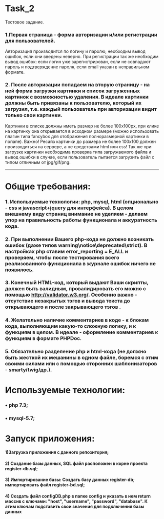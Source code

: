 # Task_2
Тестовое задание. 
### 1.Первая страница - форма авторизации и/или регистрации для пользователей. 
Авторизация производится по логину и паролю, необходим вывод ошибок, если они введены неверно.
При регистрации так же необходим вывод ошибок: если логин уже зарегистрирован, если не совпадают пароль и подтверждение пароля, если email указан в неправильном формате.

### 2. После авторизации попадаем на вторую страницу - на ней форма загрузки картинки и список загруженных картинок с возможностью удаления. В идеале картинки должны быть привязаны к пользователю, который их загрузил, т.е. каждый пользователь при авторизации видит только свои картинки.
Картинки в списке должны иметь размер не более 100x100px, при клике на картинку она открывается в исходном размере (можно использовать плагин типа fancybox для отображения полноразмерной картинки в попапе). 
Важно! Ресайз картинки до размера не более 100x100 должен производиться на сервере, а не средствами html или css! 
Так же при загрузке картинки необходима проверка типа загружаемого файла и вывод ошибки в случае, если пользователь пытается загрузить файл с типом отличным от jpg/gif/png.

<hr>

# Общие требования:

### 1. Используемые технологии: php, mysql, html (опционально - css и javascript+jquery для интерфейса). В целом внешнему виду страниц внимание не уделяем - делаем упор на правильность работы функционала и аккуратность кода.
### 2. При выполнении Вашего php-кода не должно возникать ошибок (даже типов warning\notice\deprecated\strict). В настройках php ставим error_reporting = E_ALL и проверяем, чтобы после тестирования всего реализованного функционала в журнале ошибок ничего не появилось.
### 3. Конечный HTML-код, который выдают Ваши скрипты, должен быть валидным, провалидировать его можно с помощью http://validator.w3.org/. Особенно важно - отсутствие незакрытых тэгов и вывода текста до открывающего и после закрывающего тэгов <html>.
### 4. Желательно наличие комментариев в коде - к блокам кода, выполняющим какую-то сложную логику, и к функциям в целом. В идеале - оформление комментариев к функциям в формате PHPDoc.
### 5. Обязательно разделение php и html-кода (не должно быть жесткой их мешанины в одном файле, боремся с этим своими силами или с помощью сторонних шаблонизаторов - smarty/twig/др.).


  # Используемые технологии:
  ### • php 7.3;
  ### • mysql-5.7;

# Запуск приложения:

#### 1)Загрузка приложения с данного репозитория;
#### 2) Создание базы данных, SQL файл расположен в корне проекта register-db.sql;
#### 3) Импортирование базы: Создать базу данных register-db; импортировать файл register-bd.sql;
#### 4) Создать файл configDB.php в папке config и указать в нем return массив с ключами: "host", "username", "password", "database". К этим ключам подставить свои значения для подключения базы данных
  
